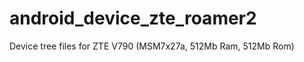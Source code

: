 android_device_zte_roamer2
==========================
Device tree files for ZTE V790 (MSM7x27a, 512Mb Ram, 512Mb Rom)
